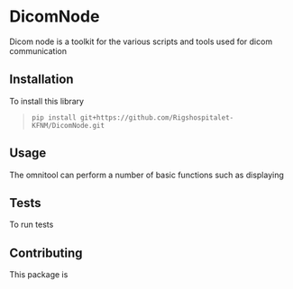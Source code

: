 # DicomNode

Dicom node is a toolkit for the various scripts and tools used for dicom communication

## Installation
To install this library

> `pip install git+https://github.com/Rigshospitalet-KFNM/DicomNode.git `


## Usage
The omnitool can perform a number of basic functions such as displaying


## Tests

To run tests

## Contributing
This package is 
